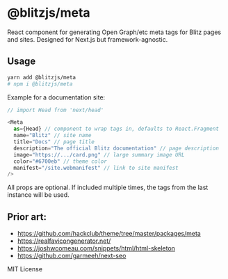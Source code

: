# @blitzjs/meta

React component for generating Open Graph/etc meta tags for Blitz pages and sites.
Designed for Next.js but framework-agnostic.

## Usage

```bash
yarn add @blitzjs/meta
# npm i @blitzjs/meta
```

Example for a documentation site:

```js
// import Head from 'next/head'

<Meta
  as={Head} // component to wrap tags in, defaults to React.Fragment
  name="Blitz" // site name
  title="Docs" // page title
  description="The official Blitz documentation" // page description
  image="https://.../card.png" // large summary image URL
  color="#6700eb" // theme color
  manifest="/site.webmanifest" // link to site manifest
/>
```

All props are optional. If included multiple times, the tags from the last
instance will be used.

## Prior art:

- https://github.com/hackclub/theme/tree/master/packages/meta
- https://realfavicongenerator.net/
- https://joshwcomeau.com/snippets/html/html-skeleton
- https://github.com/garmeeh/next-seo

MIT License
